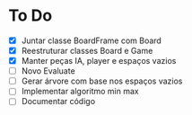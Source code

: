 # To Do
- [x] Juntar classe BoardFrame com Board
- [x] Reestruturar classes Board e Game
- [x] Manter peças IA, player e espaços vazios
- [ ] Novo Evaluate
- [ ] Gerar árvore com base nos espaços vazios
- [ ] Implementar algoritmo min max
- [ ] Documentar código
